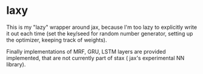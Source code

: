 # laxy
This is my "lazy" wrapper around jax, because I'm too lazy to explicitly write it out each time (set the key/seed for random number generator, setting up the optimizer, keeping track of weights).

Finally implementations of MRF, GRU, LSTM layers are provided implemented, that are not currently part of stax ( jax's experimental NN library).
